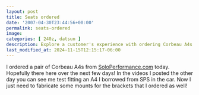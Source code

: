 ```yaml
---
layout: post
title: Seats ordered
date: '2007-04-30T23:44:56+00:00'
permalink: seats-ordered
image: 
categories: [ 240z, datsun ]
description: Explore a customer's experience with ordering Corbeau A4s from SoloPerformance.com, including test fits and bracket mounting.
last_modified_at: 2024-11-15T12:15:17-06:00
---
```


I ordered a pair of Corbeau A4s from [SoloPerformance.com](https://www.soloperformance.com) today. Hopefully there here over the next few days! In the videos I posted the other day you can see me test fitting an A4 I borrowed from SPS in the car. Now I just need to fabricate some mounts for the brackets that I ordered as well!



